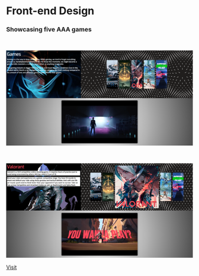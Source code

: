 # Front-end Design

### Showcasing five AAA games

<br>

<p align="center">
<img src="./assets/images/ss1.png">
</p>

<br>

<p align="center">
<img src="./assets/images/ss2.png">
</p>

<a href="https://games-showcase-ssk.netlify.app/">Visit</a>
